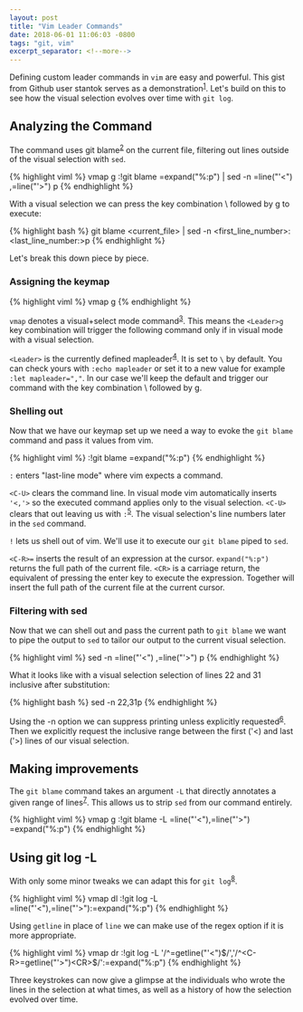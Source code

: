 ```yaml
---
layout: post
title: "Vim Leader Commands"
date: 2018-06-01 11:06:03 -0800
tags: "git, vim"
excerpt_separator: <!--more-->
---
```


Defining custom leader commands in `vim` are easy and powerful. This gist from Github user stantok serves as a demonstration<sup>[1](https://gist.github.com/stantonk/9f4f103e473fa00567c4)</sup>. Let's build on this to see how the visual selection evolves over time with `git log`.

<!--more-->

## Analyzing the Command

The command uses git blame<sup>[2](https://www.git-scm.com/docs/git-blame)</sup> on the current file, filtering out lines outside of the visual selection with `sed`.

{% highlight viml %}
vmap <Leader>g :<C-U>!git blame <C-R>=expand("%:p") <CR> \| sed -n <C-R>=line("'<") <CR>,<C-R>=line("'>") <CR>p <CR>
{% endhighlight %}

With a visual selection we can press the key combination \ followed by g to execute:

{% highlight bash %}
git blame <current_file> |
sed -n <first_line_number>:<last_line_number:>p
{% endhighlight %}

Let's break this down piece by piece.

### Assigning the keymap

{% highlight viml %}
vmap <Leader>g
{% endhighlight %}

`vmap` denotes a visual+select mode command<sup>[3](http://vimdoc.sourceforge.net/htmldoc/map.html#mapmode-v)</sup>. This means the `<Leader>g` key combination will trigger the following command only if in visual mode with a visual selection.

`<Leader>` is the currently defined mapleader<sup>[4](http://vimdoc.sourceforge.net/htmldoc/map.html#mapleader)</sup>. It is set to `\` by default. You can check yours with `:echo mapleader` or set it to a new value for example `:let mapleader=","`. In our case we'll keep the default and trigger our command with the key combination \ followed by g.

### Shelling out

Now that we have our keymap set up we need a way to evoke the `git blame` command and pass it values from vim.

{% highlight viml %}
:<C-U>!git blame <C-R>=expand("%:p") <CR>
{% endhighlight %}

`:` enters "last-line mode" where vim expects a command.

`<C-U>` clears the command line. In visual mode vim automatically inserts `'<,'>` so the executed command applies only to the visual selection. `<C-U>` clears that out leaving us with `:`<sup>[5](https://stackoverflow.com/questions/13830874/why-do-some-vim-mappings-include-c-u-after-a-colon)</sup>. The visual selection's line numbers later in the `sed` command.

`!` lets us shell out of vim. We'll use it to execute our `git blame` piped to `sed`.

`<C-R>=` inserts the result of an expression at the cursor. `expand("%:p")` returns the full path of the current file. `<CR>` is a carriage return, the equivalent of pressing the enter key to execute the expression. Together will insert the full path of the current file at the current cursor.

### Filtering with sed

Now that we can shell out and pass the current path to `git blame` we want to pipe the output to `sed` to tailor our output to the current visual selection.

{% highlight viml %}
sed -n <C-R>=line("'<") <CR>,<C-R>=line("'>") <CR>p
{% endhighlight %}

What it looks like with a visual selection selection of lines 22 and 31 inclusive after substitution:

{% highlight bash %}
sed -n 22,31p
{% endhighlight %}

Using the -n option we can suppress printing unless explicitly requested<sup>[6](http://www.grymoire.com/Unix/Sed.html#uh-31)</sup>. Then we explicitly request the inclusive range between the first ('<) and last ('>) lines of our visual selection.

## Making improvements

The `git blame` command takes an argument `-L` that directly annotates a given range of lines<sup>[7](https://www.git-scm.com/docs/git-blame#git-blame--Lltstartgtltendgt)</sup>. This allows us to strip `sed` from our command entirely.

{% highlight viml %}
vmap <Leader>g :<C-U>!git blame -L <C-R>=line("'<")<CR>,<C-R>=line("'>")<CR> <C-R>=expand("%:p")<CR><CR>
{% endhighlight %}

## Using git log -L

With only some minor tweaks we can adapt this for `git log`<sup>[8](https://www.git-scm.com/docs/git-log#git-log--Lltstartgtltendgtltfilegt)</sup>.

{% highlight viml %}
vmap <Leader>dl :<C-U>!git log -L <C-R>=line("'<")<CR>,<C-R>=line("'>")<CR>:<C-R>=expand("%:p")<CR><CR>
{% endhighlight %}

Using `getline` in place of `line` we can make use of the regex option if it is more appropriate.

{% highlight viml %}
vmap <Leader>dr :<C-U>!git log -L '/^<C-R>=getline("'<")<CR>$/','/^<C-R>=getline("'>")<CR>$/':<C-R>=expand("%:p")<CR><CR>
{% endhighlight %}

Three keystrokes can now give a glimpse at the individuals who wrote the lines in the selection at what times, as well as a history of how the selection evolved over time.

